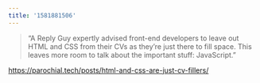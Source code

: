 ```yaml
---
title: '1581881506'
---
```

 > “A Reply Guy expertly advised front-end developers to leave out HTML and CSS from their CVs as they’re just there to fill space. This leaves more room to talk about the important stuff: JavaScript.”

<https://parochial.tech/posts/html-and-css-are-just-cv-fillers/>